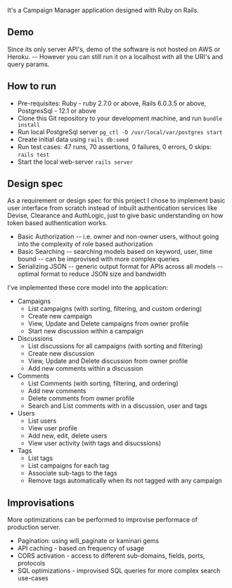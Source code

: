 It's a Campaign Manager application designed with Ruby on Rails.

## Demo

Since its only server API's, demo of the software is not hosted on AWS or Heroku.
-- However you can still run it on a localhost with all the URI's and query params.

## How to run

- Pre-requisites: Ruby - ruby 2.7.0 or above, Rails 6.0.3.5 or above, PostgresSql - 12.1 or above
- Clone this Git repository to your development machine, and run `bundle install`
- Run local PostgreSql server `pg_ctl -D /usr/local/var/postgres start`
- Create initial data using `rails db:seed`
- Run test cases: 47 runs, 70 assertions, 0 failures, 0 errors, 0 skips: `rails test`
- Start the local web-server `rails server`

## Design spec

As a requirement or design spec for this project I chose to implement basic user interface from scratch instead of inbuilt authentication services like Devise, Clearance and AuthLogic, just to give basic understanding on how token based authentication works.

- Basic Authorization -- i.e. owner and non-owner users, without going into the complexity of role based authorization
- Basic Searching -- searching models based on keyword, user, time bound -- can be improvised with more complex queries
- Serializing JSON -- generic output format for APIs across all models -- optimal format to reduce JSON size and bandwidth


I've implemented these core model into the application:

- Campaigns
  - List campaigns (with sorting, filtering, and custom ordering)
  - Create new campaign
  - View, Update and Delete campaigns from owner profile
  - Start new discussion within a campaign
- Discussions
  - List discussions for all campaigns (with sorting and filtering)
  - Create new discussion
  - View, Update and Delete discussion from owner profile
  - Add new comments within a discussion
- Comments
  - List Comments (with sorting, filtering, and ordering)
  - Add new comments
  - Delete comments from owner profile
  - Search and List comments with in a discussion, user and tags
- Users
  - List users
  - View user profile
  - Add new, edit, delete users
  - View user activity (with tags and disucssions)
- Tags
  - List tags
  - List campaigns for each tag
  - Associate sub-tags to the tags
  - Remove tags automatically when its not tagged with any campaign

## Improvisations

More optimizations can be performed to improvise performace of production server.
  - Pagination: using will_paginate or kaminari gems 
  - API caching - based on frequency of usage
  - CORS activation - access to different sub-domains, fields, ports, protocols
  - SQL optimizations - improvised SQL queries for more complex search use-cases

